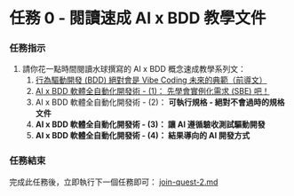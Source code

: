 # 任務 0 - 閱讀速成 AI x BDD 教學文件

### 任務指示

1. 請你花一點時間閱讀水球撰寫的 AI x BDD 概念速成教學系列文：
   1. [行為驅動開發 (BDD) 絕對會是 Vibe Coding 未來的典範（前導文）](https://blog.waterballsa.tw/bdd-initial-intro/)
   2. [AI x BDD 軟體全自動化開發術 - (1)： 先學會實例化需求 (SBE) 吧！](https://blog.waterballsa.tw/ai-bdd-1-sbe/)
   3. AI x BDD 軟體全自動化開發術 - (2)： **可執行規格 - 絕對不會過時的規格文件**
   4. **AI x BDD 軟體全自動化開發術 - (3)： 讓 AI 遵循驗收測試驅動開發**
   5. **AI x BDD 軟體全自動化開發術 - (4)： 結果導向的 AI 開發方式**

### 任務結束

完成此任務後，立即執行下一個任務即可： [join-quest-2.md](../quick-start/join-quest-2.md "mention")

